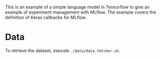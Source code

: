 This is an example of a simple language model in Tensorflow 
to give an example of experiment management with MLflow.
The example covers the definition of Keras callbacks for MLflow.

# Data
To retrieve the dataset, execute `./data/data_fetcher.sh`. 
